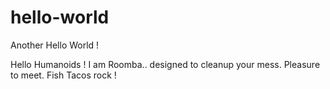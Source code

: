 
# hello-world
Another Hello World !

Hello Humanoids !
I am Roomba.. designed to cleanup your mess. Pleasure to meet.
Fish Tacos rock !
